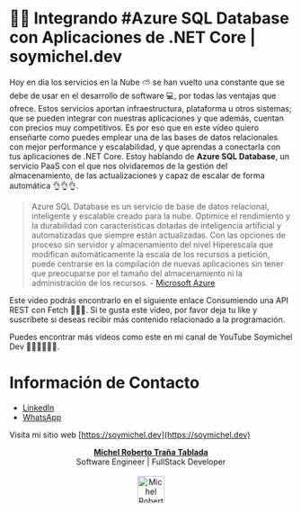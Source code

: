 # 👨‍💻 Integrando #Azure SQL Database con Aplicaciones de .NET Core | soymichel.dev

Hoy en día los servicios en la Nube ⛅ se han vuelto una constante que se debe de usar en el desarrollo de software 💻, por todas las ventajas que ofrece. Estos servicios aportan infraestructura, plataforma u otros sistemas; que se pueden integrar con nuestras aplicaciones y que además, cuentan con precios muy competitivos. Es por eso que en este vídeo quiero enseñarte como puedes emplear una de las bases de datos relacionales con mejor performance y escalabilidad, y que aprendas a conectarla con tus aplicaciones de .NET Core. Estoy hablando de **Azure SQL Database**, un servicio PaaS con el que nos olvidaremos de la gestión del almacenamiento, de las actualizaciones y capaz de escalar de forma automática 👌👌👌.

> Azure SQL Database es un servicio de base de datos relacional, inteligente y escalable creado para la nube. Optimice el rendimiento y la durabilidad con características dotadas de inteligencia artificial y automatizadas que siempre están actualizadas. Con las opciones de proceso sin servidor y almacenamiento del nivel Hiperescala que modifican automáticamente la escala de los recursos a petición, puede centrarse en la compilación de nuevas aplicaciones sin tener que preocuparse por el tamaño del almacenamiento ni la administración de los recursos. - [Microsoft Azure](https://azure.microsoft.com/es-es/products/azure-sql/database/)

Este vídeo podrás encontrarlo en el siguiente enlace Consumiendo una API REST con Fetch 👨‍💻🎉. Si te gusta este vídeo, por favor deja tu like y suscríbete si deseas recibir más contenido relacionado a la programación.

Puedes encontrar más vídeos como este en mi canal de YouTube Soymichel Dev 👨‍💻👩‍💻👩‍💻.

# Información de Contacto
- [LinkedIn](https://www.linkedin.com/in/soymichelt)
- [WhatsApp](https://wa.me/50583671719)

Visita mi sitio web [https://soymichel.dev](https://soymichel.dev)

<p align="center">
  <a href="https://soymichel.dev"><b>Michel Roberto Traña Tablada</b></a>
  <br />
  Software Engineer | FullStack Developer
  <br />
  <br />
  <img width="48" height="48" src="https://github.com/soymichelt/CV/raw/master/public/res/circleProfile64x64.png" alt="Michel Roberto Trañata Tablada | soymichel.dev">
</p>
